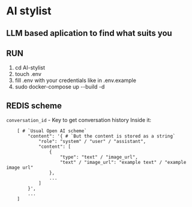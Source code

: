 # AI stylist
## LLM based aplication to find what suits you

## RUN
1. cd AI-stylist
2. touch .env
3. fill .env with your credentials like in .env.example
4. sudo docker-compose up --build -d

## REDIS scheme
`conversation_id` - Key to get conversation history
Inside it:
```
    [ # `Usual Open AI scheme`
        "content": '{ # `But the content is stored as a string`
            "role": "system" / "user" / "assistant",
            "content": [
                {
                    "type": "text" / "image_url",
                    "text" / "image_url": "example text" / "example image url"
                },
                ...
            ]
        }',
        ...
    ]
```
